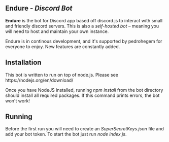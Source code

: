 <h2><strong>Endure - </strong><em>Discord Bot</em></h2></hr>
<p> <strong>Endure</strong> is the bot for Discord app based off discord.js to interact with small and friendly discord servers. This is also a <i>self-hosted bot</i> – meaning you will need to host and maintain your own instance.
</p>
</hr>
<p> Endure is in continous development, and it's supported by pedrohegem for everyone to enjoy. New features are constantly added.
</p></hr>
<h2>Installation</h2></hr>
<p>
This bot is written to run on top of node.js. Please see https://nodejs.org/en/download/

Once you have NodeJS installed, running <i>npm install</i> from the bot directory should install all required packages. If this command prints errors, the bot won't work!
</p>
<h2>Running</h2></hr>
<p>
    Before the first run you will need to create an <i>SuperSecretKeys.json</i> file and add your bot token.
To start the bot just run <i>node index.js</i>.
</p>


